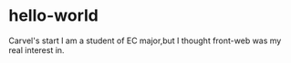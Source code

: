 # hello-world
Carvel's start
I am a student of EC major,but I thought front-web was my real interest in.
